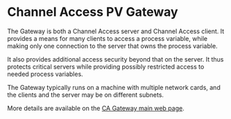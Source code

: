 # Channel Access PV Gateway

The Gateway is both a Channel Access server and Channel Access client.
It provides a means for many clients to access a process variable,
while making only one connection to the server that owns the process variable.

It also provides additional access security beyond that on the server.
It thus protects critical servers while providing possibly restricted access
to needed process variables.

The Gateway typically runs on a machine with multiple network cards,
and the clients and the server may be on different subnets.

More details are available on the [CA Gateway main web page](http://www.aps.anl.gov/epics/extensions/gateway/).
